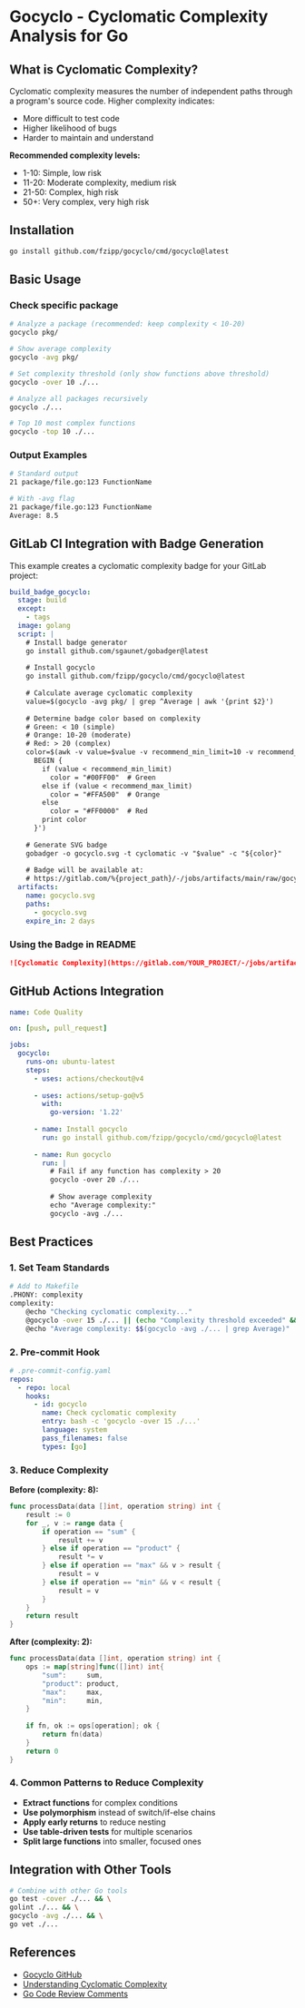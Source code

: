 # Gocyclo - Cyclomatic Complexity Analysis for Go

## What is Cyclomatic Complexity?

Cyclomatic complexity measures the number of independent paths through a program's source code. Higher complexity indicates:
- More difficult to test code
- Higher likelihood of bugs
- Harder to maintain and understand

**Recommended complexity levels:**
- 1-10: Simple, low risk
- 11-20: Moderate complexity, medium risk
- 21-50: Complex, high risk
- 50+: Very complex, very high risk

## Installation

```bash
go install github.com/fzipp/gocyclo/cmd/gocyclo@latest
```

## Basic Usage

### Check specific package
```bash
# Analyze a package (recommended: keep complexity < 10-20)
gocyclo pkg/

# Show average complexity
gocyclo -avg pkg/

# Set complexity threshold (only show functions above threshold)
gocyclo -over 10 ./...

# Analyze all packages recursively
gocyclo ./...

# Top 10 most complex functions
gocyclo -top 10 ./...
```

### Output Examples
```bash
# Standard output
21 package/file.go:123 FunctionName

# With -avg flag
21 package/file.go:123 FunctionName
Average: 8.5
```

## GitLab CI Integration with Badge Generation

This example creates a cyclomatic complexity badge for your GitLab project:

```yaml
build_badge_gocyclo:
  stage: build
  except:
    - tags
  image: golang
  script: |
    # Install badge generator
    go install github.com/sgaunet/gobadger@latest
    
    # Install gocyclo
    go install github.com/fzipp/gocyclo/cmd/gocyclo@latest
    
    # Calculate average cyclomatic complexity
    value=$(gocyclo -avg pkg/ | grep ^Average | awk '{print $2}')
    
    # Determine badge color based on complexity
    # Green: < 10 (simple)
    # Orange: 10-20 (moderate)
    # Red: > 20 (complex)
    color=$(awk -v value=$value -v recommend_min_limit=10 -v recommend_max_limit=20 '
      BEGIN {
        if (value < recommend_min_limit)
          color = "#00FF00"  # Green
        else if (value < recommend_max_limit)
          color = "#FFA500"  # Orange
        else
          color = "#FF0000"  # Red
        print color
      }')
    
    # Generate SVG badge
    gobadger -o gocyclo.svg -t cyclomatic -v "$value" -c "${color}"
    
    # Badge will be available at:
    # https://gitlab.com/%{project_path}/-/jobs/artifacts/main/raw/gocyclo.svg?job=build_badge_gocyclo
  artifacts:
    name: gocyclo.svg
    paths:
      - gocyclo.svg
    expire_in: 2 days
```

### Using the Badge in README

```markdown
![Cyclomatic Complexity](https://gitlab.com/YOUR_PROJECT/-/jobs/artifacts/main/raw/gocyclo.svg?job=build_badge_gocyclo)
```

## GitHub Actions Integration

```yaml
name: Code Quality

on: [push, pull_request]

jobs:
  gocyclo:
    runs-on: ubuntu-latest
    steps:
      - uses: actions/checkout@v4
      
      - uses: actions/setup-go@v5
        with:
          go-version: '1.22'
      
      - name: Install gocyclo
        run: go install github.com/fzipp/gocyclo/cmd/gocyclo@latest
      
      - name: Run gocyclo
        run: |
          # Fail if any function has complexity > 20
          gocyclo -over 20 ./...
          
          # Show average complexity
          echo "Average complexity:"
          gocyclo -avg ./...
```

## Best Practices

### 1. Set Team Standards
```bash
# Add to Makefile
.PHONY: complexity
complexity:
	@echo "Checking cyclomatic complexity..."
	@gocyclo -over 15 ./... || (echo "Complexity threshold exceeded" && exit 1)
	@echo "Average complexity: $$(gocyclo -avg ./... | grep Average)"
```

### 2. Pre-commit Hook
```yaml
# .pre-commit-config.yaml
repos:
  - repo: local
    hooks:
      - id: gocyclo
        name: Check cyclomatic complexity
        entry: bash -c 'gocyclo -over 15 ./...'
        language: system
        pass_filenames: false
        types: [go]
```

### 3. Reduce Complexity

**Before (complexity: 8):**
```go
func processData(data []int, operation string) int {
    result := 0
    for _, v := range data {
        if operation == "sum" {
            result += v
        } else if operation == "product" {
            result *= v
        } else if operation == "max" && v > result {
            result = v
        } else if operation == "min" && v < result {
            result = v
        }
    }
    return result
}
```

**After (complexity: 2):**
```go
func processData(data []int, operation string) int {
    ops := map[string]func([]int) int{
        "sum":     sum,
        "product": product,
        "max":     max,
        "min":     min,
    }
    
    if fn, ok := ops[operation]; ok {
        return fn(data)
    }
    return 0
}
```

### 4. Common Patterns to Reduce Complexity

- **Extract functions** for complex conditions
- **Use polymorphism** instead of switch/if-else chains
- **Apply early returns** to reduce nesting
- **Use table-driven tests** for multiple scenarios
- **Split large functions** into smaller, focused ones

## Integration with Other Tools

```bash
# Combine with other Go tools
go test -cover ./... && \
golint ./... && \
gocyclo -avg ./... && \
go vet ./...
```

## References

- [Gocyclo GitHub](https://github.com/fzipp/gocyclo)
- [Understanding Cyclomatic Complexity](https://en.wikipedia.org/wiki/Cyclomatic_complexity)
- [Go Code Review Comments](https://github.com/golang/go/wiki/CodeReviewComments)